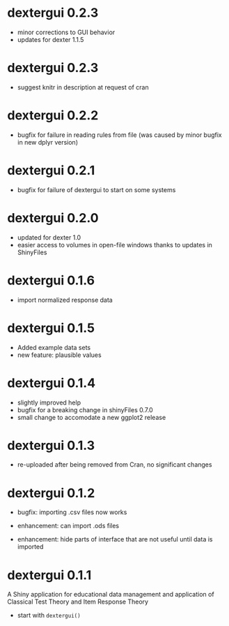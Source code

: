 # dextergui 0.2.3

* minor corrections to GUI behavior
* updates for dexter 1.1.5

# dextergui 0.2.3

* suggest knitr in description at request of cran

# dextergui 0.2.2

* bugfix for failure in reading rules from file (was caused by minor bugfix in new dplyr version)

# dextergui 0.2.1

* bugfix for failure of dextergui to start on some systems

# dextergui 0.2.0

* updated for dexter 1.0
* easier access to volumes in open-file windows thanks to updates in ShinyFiles

# dextergui 0.1.6

* import normalized response data

# dextergui 0.1.5

* Added example data sets
* new feature: plausible values

# dextergui 0.1.4

* slightly improved help
* bugfix for a breaking change in shinyFiles 0.7.0
* small change to accomodate a new ggplot2 release

# dextergui 0.1.3

* re-uploaded after being removed from Cran, no significant changes

# dextergui 0.1.2

* bugfix: importing .csv files now works

* enhancement: can import .ods files 

* enhancement: hide parts of interface that are not useful until data is imported

# dextergui 0.1.1

A Shiny application for educational data management and application of Classical Test Theory and Item Response Theory

* start with `dextergui()`